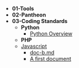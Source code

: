 * **01-Tools**
* **02-Pantheon**
* **03-Coding Standards**
  * **Python**
    * [Python Overview](Coding_Standards-Python-Overview)
  * **PHP**
  * [Javascript](Coding_Standards-Javascript-index)
    * [doc-b.md](Coding_Standards-Javascript-doc-b)
    * [A first document](Coding_Standards-Javascript-doc-a)
